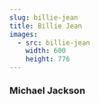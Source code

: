 ```yaml
---
slug: billie-jean
title: Billie Jean
images:
  - src: billie-jean
    width: 600
    height: 776
---
```

### Michael Jackson

<div data-player="Zi_XLOBDo_Y"></div>